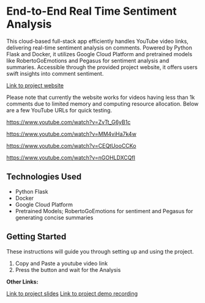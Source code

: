 # End-to-End Real Time Sentiment Analysis

This cloud-based full-stack app efficiently handles YouTube video links, delivering real-time sentiment analysis on comments. Powered by Python Flask and Docker, it utilizes Google Cloud Platform and pretrained models like RobertoGoEmotions and Pegasus for sentiment analysis and summaries. Accessible through the provided project website, it offers users swift insights into comment sentiment.

[Link to project website](https://mode9-6selajamgq-pd.a.run.app/landing)

Please note that currently the website works for videos having less than 1k comments due to limited memory and computing resource allocation. 
Below are a few YouTube URLs for quick testing.

https://www.youtube.com/watch?v=ZvTt_G6yB1c

https://www.youtube.com/watch?v=MM4viHa7k4w

https://www.youtube.com/watch?v=CEQtUooCCKo

https://www.youtube.com/watch?v=nGOHLDXCQfI


## Technologies Used

- Python Flask
- Docker
- Google Cloud Platform
- Pretrained Models; RobertoGoEmotions for sentiment and Pegasus for generating concise summaries

## Getting Started

These instructions will guide you through setting up and using the project.

1. Copy and Paste a youtube video link
2. Press the button and wait for the Analysis

**Other Links:**

[Link to project slides](https://www.canva.com/design/DAGCyFmGFHE/E2pFtAYbYfcrh8Q5e-1RiA/edit)
[Link to project demo recording](https://drive.google.com/file/d/1zjw-n3yF1mY5JGtUBdqsJp8BHsBYgVkj/view)
